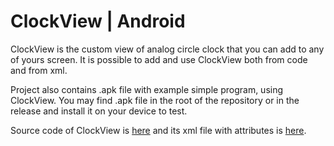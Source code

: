 # ClockView | Android

ClockView is the custom view of analog circle clock that you can add to any of yours screen. It is possible to add and use ClockView both from code and from xml.

Project also contains .apk file with example simple program, using ClockView. You may find .apk file in the root of the repository or in the release and install it on your device to test.

Source code of ClockView is [here](https://github.com/An-Vas/ClockView/blob/main/app/src/main/java/an/vas/alarmcustomview/CustomViews/ClockView.java "ClockView.java") and its xml file with attributes is [here](https://github.com/An-Vas/ClockView/blob/main/app/src/main/res/values/clockview.xml "clockview.xml"). 
